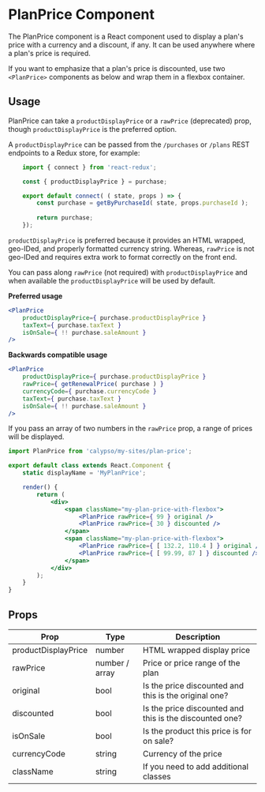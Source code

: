 # PlanPrice Component

The PlanPrice component is a React component used to display a plan's price with a currency and a discount, if any. It can be used anywhere where a plan's price is required.

If you want to emphasize that a plan's price is discounted, use two `<PlanPrice>` components as below and wrap them in a
flexbox container.

## Usage

PlanPrice can take a `productDisplayPrice` or a `rawPrice`  (deprecated) prop, though `productDisplayPrice` is the preferred option.

A `productDisplayPrice` can be passed from the `/purchases` or `/plans` REST endpoints to a Redux store, for example:

```jsx
	import { connect } from 'react-redux';

	const { productDisplayPrice } = purchase;

	export default connect( ( state, props ) => {
		const purchase = getByPurchaseId( state, props.purchaseId );
		
		return purchase;
	});
```
`productDisplayPrice` is preferred because it provides an HTML wrapped, geo-IDed, and properly formatted currency string. Whereas, `rawPrice` is not geo-IDed and requires extra work to format correctly on the front end.

You can pass along `rawPrice` (not required) with `productDisplayPrice` and when available the `productDisplayPrice` will be used by default.

**Preferred usage**
```jsx
<PlanPrice
	productDisplayPrice={ purchase.productDisplayPrice }
	taxText={ purchase.taxText }
	isOnSale={ !! purchase.saleAmount }
/>
```

**Backwards compatible usage**
```jsx
<PlanPrice
	productDisplayPrice={ purchase.productDisplayPrice }
	rawPrice={ getRenewalPrice( purchase ) }
	currencyCode={ purchase.currencyCode }
	taxText={ purchase.taxText }
	isOnSale={ !! purchase.saleAmount }
/>
```

If you pass an array of two numbers in the `rawPrice` prop, a range of prices will be displayed.


```jsx
import PlanPrice from 'calypso/my-sites/plan-price';

export default class extends React.Component {
	static displayName = 'MyPlanPrice';

	render() {
		return (
			<div>
				<span className="my-plan-price-with-flexbox">
					<PlanPrice rawPrice={ 99 } original />
					<PlanPrice rawPrice={ 30 } discounted />
				</span>
				<span className="my-plan-price-with-flexbox">
					<PlanPrice rawPrice={ [ 132.2, 110.4 ] } original />
					<PlanPrice rawPrice={ [ 99.99, 87 ] } discounted />
				</span>
			</div>
		);
	}
}
```

## Props

| Prop         | Type           | Description                                             |
| ------------------- | -------------- | ------------------------------------------------------- |
| productDisplayPrice | number         | HTML wrapped display price                              |
| rawPrice            | number / array | Price or price range of the plan                        |
| original            | bool           | Is the price discounted and this is the original one?   |
| discounted          | bool           | Is the price discounted and this is the discounted one? |
| isOnSale            | bool           | Is the product this price is for on sale?               |
| currencyCode        | string         | Currency of the price                                   |
| className           | string         | If you need to add additional classes                   |
